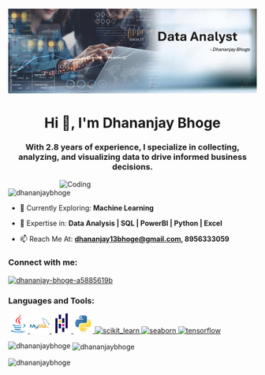 ![MasterHead](https://github.com/DhananjayBhoge/DhananjayBhoge/blob/main/DhananjayDataAnalyst.JPG)
<h1 align="center">Hi 👋, I'm Dhananjay Bhoge</h1>
<h3 align="center">With 2.8 years of experience, I specialize in collecting, analyzing, and visualizing data to drive informed business decisions.</h3>
<img align="right" alt="Coding" width="400" src="https://cdn.dribbble.com/users/1162077/screenshots/3848914/programmer.gif">

<p align="left"> <img src="https://komarev.com/ghpvc/?username=dhananjaybhoge&label=Profile%20views&color=0e75b6&style=flat" alt="dhananjaybhoge" /> </p>

- 🌱 Currently Exploring: **Machine Learning**

- 💬 Expertise in: **Data Analysis | SQL | PowerBI | Python | Excel**

- 📫 Reach Me At: **dhananjay13bhoge@gmail.com, 8956333059**

<h3 align="left">Connect with me:</h3>
<p align="left">
<a href="https://linkedin.com/in/dhananjay-bhoge-a5885619b" target="blank"><img align="center" src="https://raw.githubusercontent.com/rahuldkjain/github-profile-readme-generator/master/src/images/icons/Social/linked-in-alt.svg" alt="dhananjay-bhoge-a5885619b" height="30" width="40" /></a>
</p>

<h3 align="left">Languages and Tools:</h3>
<p align="left"> <a href="https://www.java.com" target="_blank" rel="noreferrer"> <img src="https://raw.githubusercontent.com/devicons/devicon/master/icons/java/java-original.svg" alt="java" width="40" height="40"/> </a> <a href="https://www.mysql.com/" target="_blank" rel="noreferrer"> <img src="https://raw.githubusercontent.com/devicons/devicon/master/icons/mysql/mysql-original-wordmark.svg" alt="mysql" width="40" height="40"/> </a> <a href="https://pandas.pydata.org/" target="_blank" rel="noreferrer"> <img src="https://raw.githubusercontent.com/devicons/devicon/2ae2a900d2f041da66e950e4d48052658d850630/icons/pandas/pandas-original.svg" alt="pandas" width="40" height="40"/> </a> <a href="https://www.python.org" target="_blank" rel="noreferrer"> <img src="https://raw.githubusercontent.com/devicons/devicon/master/icons/python/python-original.svg" alt="python" width="40" height="40"/> </a> <a href="https://scikit-learn.org/" target="_blank" rel="noreferrer"> <img src="https://upload.wikimedia.org/wikipedia/commons/0/05/Scikit_learn_logo_small.svg" alt="scikit_learn" width="40" height="40"/> </a> <a href="https://seaborn.pydata.org/" target="_blank" rel="noreferrer"> <img src="https://seaborn.pydata.org/_images/logo-mark-lightbg.svg" alt="seaborn" width="40" height="40"/> </a> <a href="https://www.tensorflow.org" target="_blank" rel="noreferrer"> <img src="https://www.vectorlogo.zone/logos/tensorflow/tensorflow-icon.svg" alt="tensorflow" width="40" height="40"/> </a> </p>

<p><img align="left" src="https://github-readme-stats.vercel.app/api/top-langs?username=dhananjaybhoge&show_icons=true&locale=en&layout=compact" alt="dhananjaybhoge" /></p>

<p>&nbsp;<img align="center" src="https://github-readme-stats.vercel.app/api?username=dhananjaybhoge&show_icons=true&locale=en" alt="dhananjaybhoge" /></p>

<p><img align="center" src="https://github-readme-streak-stats.herokuapp.com/?user=dhananjaybhoge&" alt="dhananjaybhoge" /></p>

